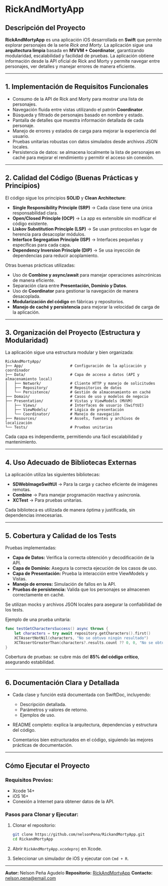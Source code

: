 # RickAndMortyApp

## Descripción del Proyecto

**RickAndMortyApp** es una aplicación iOS desarrollada en **Swift** que permite explorar personajes de la serie *Rick and Morty*. La aplicación sigue una **arquitectura limpia** basada en **MVVM + Coordinator**, garantizando modularidad, escalabilidad y facilidad de pruebas.
La aplicación obtiene información desde la API oficial de Rick and Morty y permite navegar entre personajes, ver detalles y manejar errores de manera eficiente.

---

## 1. Implementación de Requisitos Funcionales

* Consumo de la API de Rick and Morty para mostrar una lista de personajes.
* Navegación fluida entre vistas utilizando el patrón **Coordinator**.
* Búsqueda y filtrado de personajes basado en nombre y estado.
* Pantalla de detalles que muestra información detallada de cada personaje.
* Manejo de errores y estados de carga para mejorar la experiencia del usuario.
* Pruebas unitarias robustas con datos simulados desde archivos JSON locales.
* Persistencia de datos: se almacena localmente la lista de personajes en caché para mejorar el rendimiento y permitir el acceso sin conexión.

---

## 2. Calidad del Código (Buenas Prácticas y Principios)

El código sigue los principios **SOLID** y **Clean Architecture**:

* **Single Responsibility Principle (SRP)** → Cada clase tiene una única responsabilidad clara.
* **Open/Closed Principle (OCP)** → La app es extensible sin modificar el código existente.
* **Liskov Substitution Principle (LSP)** → Se usan protocolos en lugar de herencia para desacoplar módulos.
* **Interface Segregation Principle (ISP)** → Interfaces pequeñas y específicas para cada capa.
* **Dependency Inversion Principle (DIP)** → Se usa inyección de dependencias para reducir acoplamiento.

Otras buenas prácticas utilizadas:

* Uso de **Combine y async/await** para manejar operaciones asincrónicas de manera eficiente.
* Separación clara entre **Presentación, Dominio y Datos**.
* Uso de **Coordinator** para gestionar la navegación de manera desacoplada.
* **Modularización del código** en fábricas y repositorios.
* **Manejo de caché y persistencia** para mejorar la velocidad de carga de la aplicación.

---

## 3. Organización del Proyecto (Estructura y Modularidad)

La aplicación sigue una estructura modular y bien organizada:

```
RickAndMortyApp/
├── App/                     # Configuración de la aplicación y coordinador
├── Data/                    # Capa de acceso a datos (API y almacenamiento local)
│   ├── Network/             # Cliente HTTP y manejo de solicitudes
│   ├── Repository/          # Repositorios de datos
│   └── Persistence/         # Gestión de almacenamiento en caché
├── Domain/                  # Casos de uso y modelos de negocio
├── Presentation/            # Vistas y ViewModels (MVVM)
│   ├── Views/               # Interfaces de usuario (SwiftUI)
│   ├── ViewModels/          # Lógica de presentación
│   └── Coordinator/         # Manejo de navegación
├── Resources/               # Assets, fuentes y archivos de localización
└── Tests/                   # Pruebas unitarias
```

Cada capa es independiente, permitiendo una fácil escalabilidad y mantenimiento.

---

## 4. Uso Adecuado de Bibliotecas Externas

La aplicación utiliza las siguientes bibliotecas:

* **SDWebImageSwiftUI** → Para la carga y cacheo eficiente de imágenes remotas.
* **Combine** → Para manejar programación reactiva y asincronía.
* **XCTest** → Para pruebas unitarias.

Cada biblioteca es utilizada de manera óptima y justificada, sin dependencias innecesarias.

---

## 5. Cobertura y Calidad de los Tests

Pruebas implementadas:

* **Capa de Datos:** Verifica la correcta obtención y decodificación de la API.
* **Capa de Dominio:** Asegura la correcta ejecución de los casos de uso.
* **Capa de Presentación:** Prueba la interacción entre ViewModels y Vistas.
* **Manejo de errores:** Simulación de fallos en la API.
* **Pruebas de persistencia:** Valida que los personajes se almacenen correctamente en caché.

Se utilizan mocks y archivos JSON locales para asegurar la confiabilidad de los tests.

Ejemplo de una prueba unitaria:

```swift
func testGetCharactersSuccess() async throws {
    let characters = try await repository.getCharacters().first()
    XCTAssertNotNil(characters, "No se obtuvo ningún resultado")
    XCTAssertGreaterThan(characters?.results.count ?? 0, 0, "No se obtuvieron personajes del JSON")
}
```

Cobertura de pruebas: se cubre más del **85% del código crítico**, asegurando estabilidad.

---

## 6. Documentación Clara y Detallada

* Cada clase y función está documentada con SwiftDoc, incluyendo:

  * Descripción detallada.
  * Parámetros y valores de retorno.
  * Ejemplos de uso.

* README completo: explica la arquitectura, dependencias y estructura del código.

* Comentarios bien estructurados en el código, siguiendo las mejores prácticas de documentación.

---

## Cómo Ejecutar el Proyecto

### Requisitos Previos:

* Xcode 14+
* iOS 16+
* Conexión a Internet para obtener datos de la API.

### Pasos para Clonar y Ejecutar:

1. Clonar el repositorio:

   ```bash
   git clone https://github.com/nelsonPena/RickandMortyApp.git
   cd RickandMortyApp
   ```
2. Abrir `RickAndMortyApp.xcodeproj` en Xcode.
3. Seleccionar un simulador de iOS y ejecutar con `Cmd + R`.

---

**Autor:** Nelson Peña Agudelo
**Repositorio:** [RickAndMortyApp](https://github.com/nelsonPena/RickandMortyApp)
**Contacto:** [nelson.pena@email.com](mailto:vald3z32@gmail.com)
